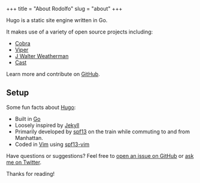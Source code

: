 +++
title = "About Rodolfo"
slug = "about"
+++

Hugo is a static site engine written in Go.

It makes use of a variety of open source projects including:

- [Cobra](https://github.com/spf13/cobra)
- [Viper](https://github.com/spf13/viper)
- [J Walter Weatherman](https://github.com/spf13/jWalterWeatherman)
- [Cast](https://github.com/spf13/cast)

Learn more and contribute on [GitHub](https://github.com/spf13).

## Setup

Some fun facts about [Hugo](http://gohugo.io/):

- Built in [Go](http://golang.org/)
- Loosely inspired by [Jekyll](http://jekyllrb.com/)
- Primarily developed by [spf13](http://spf13.com/) on the train while commuting to and from Manhattan.
- Coded in [Vim](http://vim.org) using [spf13-vim](http://vim.spf13.com/)

Have questions or suggestions? Feel free to [open an issue on GitHub](https://github.com/spf13/hugo/issues/new) or [ask me on Twitter](https://twitter.com/spf13).

Thanks for reading!
